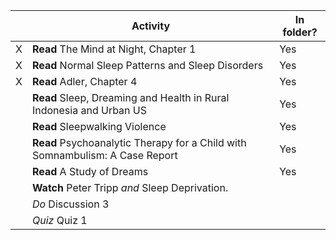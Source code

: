 |     | Activity                                                                     | In folder? |
| --- | ---------------------------------------------------------------------------- | ---------- |
| X    | **Read** The Mind at Night, Chapter 1                                        |    Yes        |
| X    | **Read** Normal Sleep Patterns and Sleep Disorders                           | Yes           |
| X    | **Read** Adler, Chapter 4                                                    | Yes           |
|     | **Read** Sleep, Dreaming and Health in Rural Indonesia and Urban US           | Yes           |
|     | **Read** Sleepwalking Violence                                               | Yes           |
|     | **Read** Psychoanalytic Therapy for a Child with Somnambulism: A Case Report | Yes           |
|     | **Read** A Study of Dreams                                                   | Yes           |
|     | **Watch** Peter Tripp *and* Sleep Deprivation.                                 |            |
|     | *Do* Discussion 3                                                            |            |
|     | *Quiz* Quiz 1                                                                |            |
